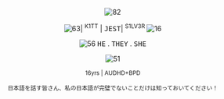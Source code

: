 
<p align="center"><img src="https://i.postimg.cc/k4KnwBkW/IMG_1689.gif" alt="82"/></p>
<p align="center"> <img src="https://i.postimg.cc/pL8s89jB/C3673471-92-EA-4-DF3-A90-F-EC235-E42-E601.gif" alt="63"/>| <sup>K1TT</sup> | <samp>JEST</samp>| <sup> S1LV3R </sup> <img src="https://i.postimg.cc/c4TxWHCX/680-FFCD9-09-A7-4-C5-B-B3-DA-2-E0359459-E78.gif" alt="16"/></p>
<p align="center"> <img src="https://i.postimg.cc/W4ZcdbpR/853-A30-C5-8-E71-46-E3-8612-AF88-C73224-EA.gif" alt="56"/>
<kbd>HE</kbd> . <kbd>THEY</kbd> . <kbd>SHE</kbd></p><p align="center"> <img src="https://i.postimg.cc/vZ996bLq/F70-F167-C-D232-48-F0-BA26-83-B64-FF99933.gif" alt="51"/></p> <p align="center"><sub>16yrs | AUDHD+BPD</p>
<p align="center"> <sub> 日本語を話す皆さん、私の日本語が完璧でないことだけは知っておいてください！</sub>
